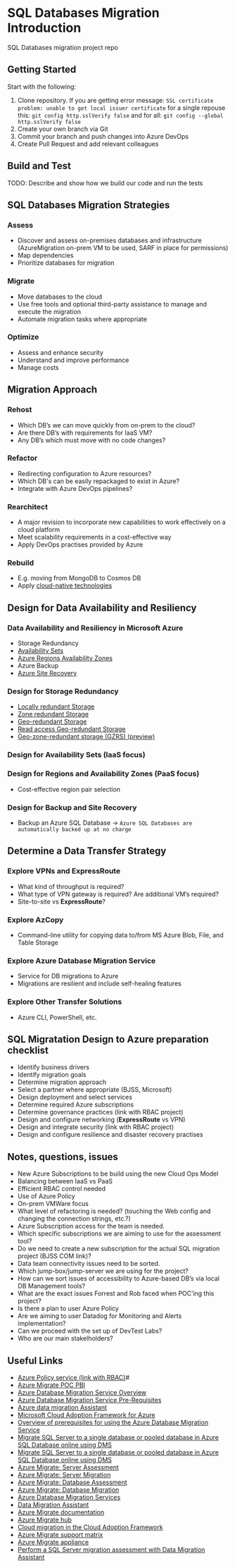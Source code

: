 # SQL Databases Migration Introduction
SQL Databases migration project repo

## Getting Started
Start with the following:
1. Clone repository. If you are getting error message: `SSL certificate problem: unable to get local issuer certificate` for a single repouse this: `git config http.sslVerify false` and for all: `git config --global http.sslVerify false` 
2. Create your own branch via Git
3. Commit your branch and push changes into Azure DevOps
4. Create Pull Request and add relevant colleagues

## Build and Test
TODO: Describe and show how we build our code and run the tests

## SQL Databases Migration Strategies

### Assess

* Discover and assess on-premises databases and infrastructure (AzureMigration on-prem VM to be used, SARF in place for permissions)
* Map dependencies
* Prioritize databases for migration

### Migrate

* Move databases to the cloud
* Use free tools and optional third-party assistance to manage and execute the migration
* Automate migration tasks where appropriate

### Optimize

* Assess and enhance security
* Understand and improve performance
* Manage costs

## Migration Approach

### Rehost

* Which DB’s we can move quickly from on-prem to the cloud?
* Are there DB’s with requirements for IaaS VM?
* Any DB’s which must move with no code changes?

### Refactor

* Redirecting configuration to Azure resources?
* Which DB's can be easily repackaged to exist in Azure?
* Integrate with Azure DevOps pipelines?

### Rearchitect

* A major revision to incorporate new capabilities to work effectively on a cloud platform
* Meet scalability requirements in a cost-effective way
* Apply DevOps practises provided by Azure

### Rebuild

* E.g. moving from MongoDB to Cosmos DB
* Apply [cloud-native technologies](https://docs.microsoft.com/en-gb/dotnet/architecture/modernize-with-azure-containers/modernize-existing-apps-to-cloud-optimized/what-about-cloud-native-applications)

## Design for Data Availability and Resiliency

### Data Availability and Resiliency in Microsoft Azure

* Storage Redundancy  
* [Availability Sets](https://docs.microsoft.com/en-us/azure/virtual-machines/windows/tutorial-availability-sets##targetText=An%20Availability%20Set%20is%20a,storage%20units%2C%20and%20network%20switches.)  
* [Azure Regions Availability Zones](https://docs.microsoft.com/en-us/azure/availability-zones/az-overview##targetText=Availability%20Zones%20is%20a%20high,power%2C%20cooling%2C%20and%20networking.)
* Azure Backup
* [Azure Site Recovery](https://techcommunity.microsoft.com/t5/Azure/ASR-Vs-Azure-backup/m-p/89256)

### Design for Storage Redundancy

* [Locally redundant Storage](https://docs.microsoft.com/en-us/azure/storage/common/storage-introduction##targetText=Locally%2Dredundant%20storage%20(LRS),for%20scenarios%20requiring%20high%20availability.)  
* [Zone redundant Storage](https://docs.microsoft.com/en-us/azure/storage/common/storage-introduction##targetText=Locally%2Dredundant%20storage%20(LRS),for%20scenarios%20requiring%20high%20availability.)  
* [Geo-redundant Storage](https://docs.microsoft.com/en-us/azure/storage/common/storage-introduction##targetText=Locally%2Dredundant%20storage%20(LRS),for%20scenarios%20requiring%20high%20availability.)  
* [Read access Geo-redundant Storage](https://docs.microsoft.com/en-us/azure/storage/common/storage-introduction##targetText=Locally%2Dredundant%20storage%20(LRS),for%20scenarios%20requiring%20high%20availability.)  
* [Geo-zone-redundant storage (GZRS) (preview)](https://docs.microsoft.com/en-us/azure/storage/common/storage-introduction##targetText=Locally%2Dredundant%20storage%20(LRS),for%20scenarios%20requiring%20high%20availability.)  

### Design for Availability Sets (IaaS focus)

### Design for Regions and Availability Zones (PaaS focus)

* Cost-effective region pair selection

### Design for Backup and Site Recovery

* Backup an Azure SQL Database -> `Azure SQL Databases are automatically backed up at no charge`

## Determine a Data Transfer Strategy

### Explore VPNs and **ExpressRoute**

* What kind of throughput is required?
* What type of VPN gateway is required? Are additional VM’s required?
* Site-to-site vs **ExpressRoute**?

### Explore AzCopy

* Command-line utility for copying data to/from MS Azure Blob, File, and Table Storage

### Explore Azure Database Migration Service

* Service for DB migrations to Azure
* Migrations are resilient and include self-healing features

### Explore Other Transfer Solutions

* Azure CLI, PowerShell, etc.

## SQL Migratation Design to Azure preparation checklist

* Identify business drivers  
* Identify migration goals  
* Determine migration approach  
* Select a partner where appropriate (BJSS, Microsoft)  
* Design deployment and select services  
* Determine required Azure subscriptions  
* Determine governance practices (link with RBAC project)  
* Design and configure networking (**ExpressRoute** vs VPN)  
* Design and integrate security (link with RBAC project)  
* Design and configure resilience and disaster recovery practises

## Notes, questions, issues

* New Azure Subscriptions to be build using the new Cloud Ops Model
* Balancing between IaaS vs PaaS
* Efficient RBAC control needed
* Use of Azure Policy
* On-prem VMWare focus
* What level of refactoring is needed? (touching the Web config and changing the connection strings, etc.?)
* Azure Subscription access for the team is needed.
* Which specific subscriptions we are aiming to use for the assessment tool?
* Do we need to create a new subscription for the actual SQL migration project (BJSS COM link)?
* Data team connectivity issues need to be sorted.
* Which jump-box/jump-server we are using for the project?
* How can we sort issues of accessibility to Azure-based DB’s via local DB Management tools?
* What are the exact issues Forrest and Rob faced when POC’ing this project?
* Is there a plan to user Azure Policy
* Are we aiming to user Datadog for Monitoring and Alerts implementation?
* Can we proceed with the set up of DevTest Labs?
* Who are our main stakelholders?

## Useful Links

* [Azure Policy service (link with RBAC)](https://docs.microsoft.com/en-gb/azure/governance/policy/overview)#
* [Azure Migrate POC PBI](https://vbl-core.visualstudio.com/Core%20Engineering/_workitems/edit/51853)
* [Azure Database Migration Service Overview ](https://docs.microsoft.com/en-us/azure/dms/dms-overview)
* [Azure Database Migration Service Pre-Requisites](https://docs.microsoft.com/en-us/azure/dms/pre-reqs)
* [Azure data migration Assistant](https://docs.microsoft.com/en-us/sql/dma/dma-overview?view=sql-server-ver15)
* [Microsoft Cloud Adoption Framework for Azure ](https://docs.microsoft.com/en-gb/azure/cloud-adoption-framework/migrate/index)
* [Overview of prerequisites for using the Azure Database Migration Service](https://docs.microsoft.com/en-us/azure/dms/pre-reqs)
* [Migrate SQL Server to a single database or pooled database in Azure SQL Database online using DMS](https://docs.microsoft.com/en-us/azure/dms/tutorial-sql-server-azure-sql-online)
* [Migrate SQL Server to a single database or pooled database in Azure SQL Database online using DMS](https://docs.microsoft.com/en-us/azure/dms/tutorial-sql-server-azure-sql-online)
* [Azure Migrate: Server Assessment](https://go.microsoft.com/fwlink/?linkid=2055798)
* [Azure Migrate: Server Migration](https://go.microsoft.com/fwlink/?linkid=2055935)
* [Azure Migrate: Database Assessment](https://go.microsoft.com/fwlink/?linkid=2090457)
* [Azure Migrate: Database Migration](https://go.microsoft.com/fwlink/?linkid=2090356)
* [Azure Database Migration Services](https://docs.microsoft.com/en-us/azure/dms/)
* [Data Migration Assistant](https://docs.microsoft.com/en-us/sql/dma/dma-overview?view=sql-server-ver15)
* [Azure Migrate documentation](https://docs.microsoft.com/en-us/azure/migrate/)
* [Azure Migrate hub](https://portal.azure.com/?feature.customPortal=false#blade/Microsoft_Azure_Migrate/AmhResourceMenuBlade/overview)
* [Cloud migration in the Cloud Adoption Framework](https://docs.microsoft.com/en-gb/azure/cloud-adoption-framework/migrate/index)
* [Azure Migrate support matrix](https://docs.microsoft.com/en-gb/azure/migrate/migrate-support-matrix)
* [Azure Migrate appliance](https://docs.microsoft.com/en-gb/azure/migrate/migrate-appliance)
* [Perform a SQL Server migration assessment with Data Migration Assistant](https://docs.microsoft.com/en-gb/sql/dma/dma-assesssqlonprem?view=sql-server-2017)
